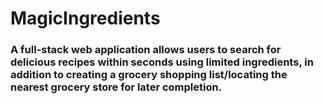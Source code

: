 # MagicIngredients
### A full-stack web application allows users to search for delicious recipes within seconds using limited ingredients, in addition to creating a grocery shopping list/locating the nearest grocery store for later completion.
